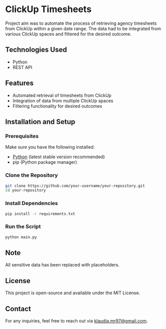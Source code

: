 # ClickUp Timesheets

Project aim was to automate the process of retrieving agency timesheets from ClickUp within a given date range. The data had to be integrated from various ClickUp spaces and filtered for the desired outcome.

## Technologies Used
- Python
- REST API

## Features
- Automated retrieval of timesheets from ClickUp
- Integration of data from multiple ClickUp spaces
- Filtering functionality for desired outcomes

## Installation and Setup

### Prerequisites
Make sure you have the following installed:
- [Python](https://www.python.org/) (latest stable version recommended)
- pip (Python package manager)

### Clone the Repository
```sh
git clone https://github.com/your-username/your-repository.git
cd your-repository
```

### Install Dependencies
```sh
pip install -r requirements.txt
```

### Run the Script
```sh
python main.py
```

## Note
All sensitive data has been replaced with placeholders.

## License
This project is open-source and available under the MIT License.

## Contact
For any inquiries, feel free to reach out via klaudia.mr97@gmail.com.


